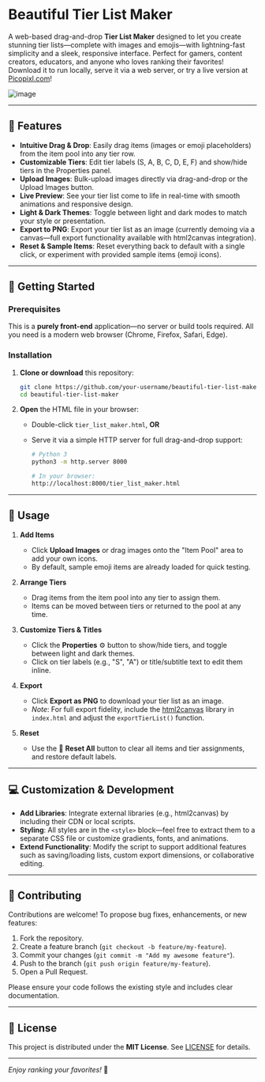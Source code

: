 # Beautiful Tier List Maker

A web-based drag-and-drop **Tier List Maker** designed to let you create stunning tier lists—complete with images and emojis—with lightning-fast simplicity and a sleek, responsive interface. Perfect for gamers, content creators, educators, and anyone who loves ranking their favorites! Download it to run locally, serve it via a web server, or try a live version at [Picopixl.com](https://www.picopixl.com/tools/tier_list_maker.html)!

![image](https://github.com/user-attachments/assets/a8caa571-dcbf-48dd-a9be-9b34148bd563)

---

## 🌟 Features

* **Intuitive Drag & Drop**: Easily drag items (images or emoji placeholders) from the item pool into any tier row.
* **Customizable Tiers**: Edit tier labels (S, A, B, C, D, E, F) and show/hide tiers in the Properties panel.
* **Upload Images**: Bulk-upload images directly via drag-and-drop or the Upload Images button.
* **Live Preview**: See your tier list come to life in real-time with smooth animations and responsive design.
* **Light & Dark Themes**: Toggle between light and dark modes to match your style or presentation.
* **Export to PNG**: Export your tier list as an image (currently demoing via a canvas—full export functionality available with html2canvas integration).
* **Reset & Sample Items**: Reset everything back to default with a single click, or experiment with provided sample items (emoji icons).

---

## 🚀 Getting Started

### Prerequisites

This is a **purely front-end** application—no server or build tools required. All you need is a modern web browser (Chrome, Firefox, Safari, Edge).

### Installation

1. **Clone or download** this repository:

   ```bash
   git clone https://github.com/your-username/beautiful-tier-list-maker.git
   cd beautiful-tier-list-maker
   ```

2. **Open** the HTML file in your browser:

   * Double-click `tier_list_maker.html`, **OR**
   * Serve it via a simple HTTP server for full drag-and-drop support:

     ```bash
     # Python 3
     python3 -m http.server 8000

     # In your browser:
     http://localhost:8000/tier_list_maker.html
     ```

---

## 🎨 Usage

1. **Add Items**

   * Click **Upload Images** or drag images onto the "Item Pool" area to add your own icons.
   * By default, sample emoji items are already loaded for quick testing.

2. **Arrange Tiers**

   * Drag items from the item pool into any tier to assign them.
   * Items can be moved between tiers or returned to the pool at any time.

3. **Customize Tiers & Titles**

   * Click the **Properties** ⚙️ button to show/hide tiers, and toggle between light and dark themes.
   * Click on tier labels (e.g., "S", "A") or title/subtitle text to edit them inline.

4. **Export**

   * Click **Export as PNG** to download your tier list as an image.
   * *Note*: For full export fidelity, include the [html2canvas](https://html2canvas.hertzen.com/) library in `index.html` and adjust the `exportTierList()` function.

5. **Reset**

   * Use the 🔄 **Reset All** button to clear all items and tier assignments, and restore default labels.

---

## 💻 Customization & Development

* **Add Libraries**: Integrate external libraries (e.g., html2canvas) by including their CDN or local scripts.
* **Styling**: All styles are in the `<style>` block—feel free to extract them to a separate CSS file or customize gradients, fonts, and animations.
* **Extend Functionality**: Modify the script to support additional features such as saving/loading lists, custom export dimensions, or collaborative editing.

---

## 🤝 Contributing

Contributions are welcome! To propose bug fixes, enhancements, or new features:

1. Fork the repository.
2. Create a feature branch (`git checkout -b feature/my-feature`).
3. Commit your changes (`git commit -m "Add my awesome feature"`).
4. Push to the branch (`git push origin feature/my-feature`).
5. Open a Pull Request.

Please ensure your code follows the existing style and includes clear documentation.

---

## 📄 License

This project is distributed under the **MIT License**. See [LICENSE](LICENSE) for details.

---

*Enjoy ranking your favorites!* 🎉
